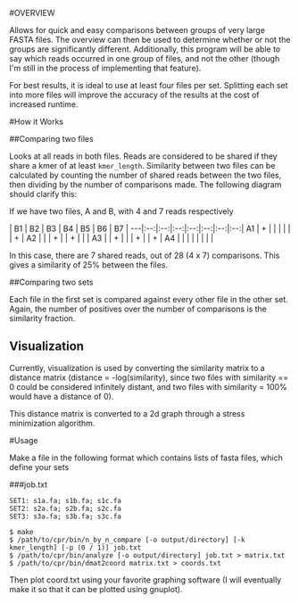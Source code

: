 #OVERVIEW

Allows for quick and easy comparisons between groups of very large FASTA files. The overview can then be used to determine whether or not the groups are significantly different. Additionally, this program will be able to say which reads occurred in one group of files, and not the other (though I'm still in the process of implementing that feature).

For best results, it is ideal to use at least four files per set. Splitting each set into more files will improve the accuracy of the results at the cost of increased runtime.

#How it Works

##Comparing two files

Looks at all reads in both files. Reads are considered to be shared if they share a kmer of at least `kmer_length`. Similarity between two files can be calculated by counting the number of shared reads between the two files, then dividing by the number of comparisons made. The following diagram should clarify this:

If we have two files, A and B, with 4 and 7 reads respectively

   | B1 | B2 | B3 | B4 | B5 | B6 | B7 |
---|:--:|:--:|:--:|:--:|:--:|:--:|:--:|
A1 | +  |    |    |    |    |    | +  |
A2 |    |    | +  |    | +  |    |    |
A3 |    | +  |    |    | +  |    | +  |
A4 |    |    |    |    |    |    |    |

In this case, there are 7 shared reads, out of 28 (4 x 7) comparisons. This gives a similarity of 25% between the files.

##Comparing two sets

Each file in the first set is compared against every other file in the other set. Again, the number of positives over the number of comparisons is the similarity fraction.

## Visualization

Currently, visualization is used by converting the similarity matrix to a distance matrix (distance = -log(similarity), since two files with similarity == 0 could be considered infinitely distant, and two files with similarity = 100% would have a distance of 0).

This distance matrix is converted to a 2d graph through a stress minimization algorithm.

#Usage

Make a file in the following format which contains lists of fasta files, which define your sets

###job.txt

    SET1: s1a.fa; s1b.fa; s1c.fa
    SET2: s2a.fa; s2b.fa; s2c.fa
    SET3: s3a.fa; s3b.fa; s3c.fa

```
$ make
$ /path/to/cpr/bin/n_by_n_compare [-o output/directory] [-k kmer_length] [-p (0 / 1)] job.txt
$ /path/to/cpr/bin/analyze [-o output/directory] job.txt > matrix.txt
$ /path/to/cpr/bin/dmat2coord matrix.txt > coords.txt
```

Then plot coord.txt using your favorite graphing software (I will eventually make it so that it can be plotted using gnuplot).

